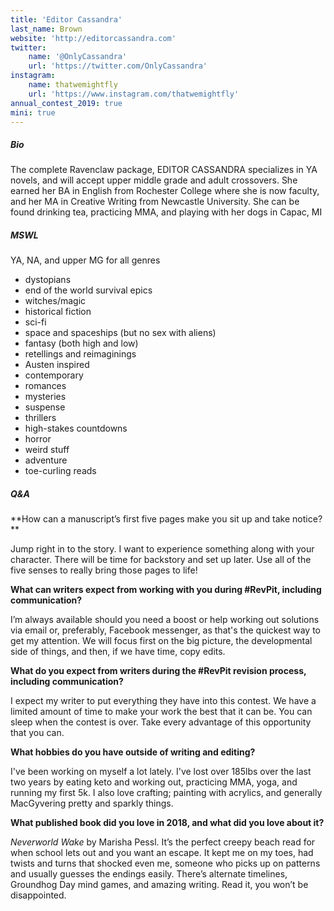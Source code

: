 ```yaml
---
title: 'Editor Cassandra'
last_name: Brown
website: 'http://editorcassandra.com'
twitter:
    name: '@OnlyCassandra'
    url: 'https://twitter.com/OnlyCassandra'
instagram:
    name: thatwemightfly
    url: 'https://www.instagram.com/thatwemightfly'
annual_contest_2019: true
mini: true
---
```


##### Bio

The complete Ravenclaw package, EDITOR CASSANDRA specializes in YA novels, and will accept upper middle grade and adult crossovers. She earned her BA in English from Rochester College where she is now faculty, and her MA in Creative Writing from Newcastle University. She can be found drinking tea, practicing MMA, and playing with her dogs in Capac, MI

##### MSWL

YA, NA, and upper MG for all genres
 * dystopians
 * end of the world survival epics
 * witches/magic
 * historical fiction
 * sci-fi
 * space and spaceships (but no sex with aliens)
 * fantasy (both high and low)
 * retellings and reimaginings
 * Austen inspired
 * contemporary
 * romances
 * mysteries
 * suspense
 * thrillers
 * high-stakes countdowns
 * horror
 * weird stuff
 * adventure
 * toe-curling reads

##### Q&A

**How can a manuscript’s first five pages make you sit up and take notice? **

Jump right in to the story. I want to experience something along with your character. There will be time for backstory and set up later. Use all of the five senses to really bring those pages to life!

**What can writers expect from working with you during #RevPit, including communication?**

I’m always available should you need a boost or help working out solutions via email or, preferably, Facebook messenger, as that's the quickest way to get my attention. We will focus first on the big picture, the developmental side of things, and then, if we have time, copy edits. 

**What do you expect from writers during the #RevPit revision process, including communication?**

I expect my writer to put everything they have into this contest. We have a limited amount of time to make your work the best that it can be. You can sleep when the contest is over. Take every advantage of this opportunity that you can.

**What hobbies do you have outside of writing and editing?** 

I've been working on myself a lot lately. I've lost over 185lbs over the last two years by eating keto and working out, practicing MMA, yoga, and running my first 5k. I also love crafting; painting with acrylics, and generally MacGyvering pretty and sparkly things.

**What published book did you love in 2018, and what did you love about it?**

_Neverworld Wake_ by Marisha Pessl. It’s the perfect creepy beach read for when school lets out and you want an escape. It kept me on my toes, had twists and turns that shocked even me, someone who picks up on patterns and usually guesses the endings easily. There’s alternate timelines, Groundhog Day mind games, and amazing writing. Read it, you won’t be disappointed.
